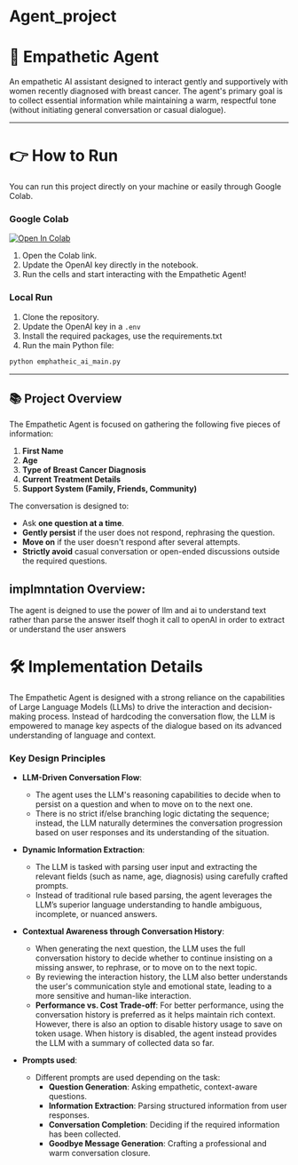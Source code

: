 # Agent_project

# 🤖 Empathetic Agent

An empathetic AI assistant designed to interact gently and supportively with women recently diagnosed with breast cancer. The agent's primary goal is to collect essential information while maintaining a warm, respectful tone (without initiating general conversation or casual dialogue).

---

# 👉 How to Run

You can run this project directly on your machine or easily through Google Colab.

### Google Colab
[![Open In Colab](https://colab.research.google.com/assets/colab-badge.svg)](https://colab.research.google.com/github/ayana123/Agent_project/blob/main/Empathetic_Agent_Colab.ipynb)

1. Open the Colab link.
2. Update the OpenAI key directly in the notebook.
3. Run the cells and start interacting with the Empathetic Agent!

### Local Run

1. Clone the repository.
2. Update the OpenAI key in a `.env` 
3. Install the required packages, use the requirements.txt
4. Run the main Python file:

```bash
python emphatheic_ai_main.py
```

---
## 📚 Project Overview

The Empathetic Agent is focused on gathering the following five pieces of information:
1. **First Name**
2. **Age**
3. **Type of Breast Cancer Diagnosis**
4. **Current Treatment Details**
5. **Support System (Family, Friends, Community)**

The conversation is designed to:
- Ask **one question at a time**.
- **Gently persist** if the user does not respond, rephrasing the question.
- **Move on** if the user doesn't respond after several attempts.
- **Strictly avoid** casual conversation or open-ended discussions outside the required questions.

## implmntation Overview:

The agent is deigned to use the power of llm and ai to understand text rather than parse the answer itself
thogh it call to openAI in order to extract or understand the user answers 


# 🛠️ Implementation Details

The Empathetic Agent is designed with a strong reliance on the capabilities of Large Language Models (LLMs) to drive the interaction and decision-making process. Instead of hardcoding the conversation flow, the LLM is empowered to manage key aspects of the dialogue based on its advanced understanding of language and context.

### Key Design Principles

- **LLM-Driven Conversation Flow**:
  - The agent uses the LLM's reasoning capabilities to decide when to persist on a question and when to move on to the next one.
  - There is no strict if/else branching logic dictating the sequence; instead, the LLM naturally determines the conversation progression based on user responses and its understanding of the situation.

- **Dynamic Information Extraction**:
  - The LLM is tasked with parsing user input and extracting the relevant fields (such as name, age, diagnosis) using carefully crafted prompts.
  - Instead of traditional rule based parsing, the agent leverages the LLM’s superior language understanding to handle ambiguous, incomplete, or nuanced answers.

- **Contextual Awareness through Conversation History**:
  - When generating the next question, the LLM uses the full conversation history to decide whether to continue insisting on a missing answer, to rephrase, or to move on to the next topic.
  - By reviewing the interaction history, the LLM also better understands the user's communication style and emotional state, leading to a more sensitive and human-like interaction.
  - **Performance vs. Cost Trade-off**: For better performance, using the conversation history is preferred as it helps maintain rich context. However, there is also an option to disable history usage to save on token usage. When history is disabled, the agent instead provides the LLM with a summary of collected data so far.
- **Prompts used**:
  - Different prompts are used depending on the task:
    - **Question Generation**: Asking empathetic, context-aware questions.
    - **Information Extraction**: Parsing structured information from user responses.
    - **Conversation Completion**: Deciding if the required information has been collected.
    - **Goodbye Message Generation**: Crafting a professional and warm conversation closure.



